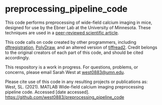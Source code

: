 # preprocessing_pipeline_code

This code performs preprocessing of wide-field calcium imaging in mice, designed for use by the Ebner Lab at the University of Minnesota. These techniques are used in a [peer-reviewed scientific article](https://doi.org/10.1093/cercor/bhab373). 

This code calls on code created by other programmers, including [dftregistration](https://www.mathworks.com/matlabcentral/fileexchange/18401-efficient-subpixel-image-registration-by-cross-correlation), [PolyDraw](https://www.mathworks.com/matlabcentral/fileexchange/49733-subroutines-polydraw), and an altered version of [tiffread2](https://www.mathworks.com/matlabcentral/fileexchange/10298-tiffread2-m). Credit belongs to the original creators of each part of this code, and should be cited accordingly.

This respository is a work in progress. For questions, problems, or concerns, please email Sarah West at [west0883@umn.edu](west0883@umn.edu).

Please cite use of this code in any resulting projects or publications as: <br>
West, SL. (2021). MATLAB Wide-field calcium imaging preprocessing pipeline code. Accessed [date accessed]. https://github.com/west0883/preprocessing_pipeline_code
